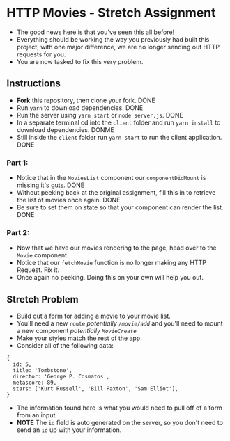 # HTTP Movies - Stretch Assignment

* The good news here is that you've seen this all before!
* Everything should be working the way you previously had built this project, with one major difference, we are no longer sending out HTTP requests for you.
* You are now tasked to fix this very problem.

## Instructions

* **Fork** this repository, then clone your fork.
DONE
* Run `yarn` to download dependencies.
DONE
* Run the server using `yarn start` or `node server.js`.
DONE
* In a separate terminal cd into the `client` folder and run `yarn install` to download dependencies.
DONME
* Still inside the `client` folder run `yarn start` to run the client application.
DONE

### Part 1:

* Notice that in the `MoviesList` component our `componentDidMount` is missing it's guts.
DONE
* Without peeking back at the original assignment, fill this in to retrieve the list of movies once again.
DONE
* Be sure to set them on state so that your component can render the list.
DONE

### Part 2:

* Now that we have our movies rendering to the page, head over to the `Movie` component.
* Notice that our `fetchMovie` function is no longer making any HTTP Request. Fix it.
* Once again no peeking. Doing this on your own will help you out.

## Stretch Problem

* Build out a form for adding a movie to your movie list.
* You'll need a new `route` _potentially `/movie/add`_ and you'll need to mount a new component _potentially `MovieCreate`_
* Make your styles match the rest of the app.
* Consider all of the following data:

```
{
  id: 5,
  title: 'Tombstone',
  director: 'George P. Cosmatos',
  metascore: 89,
  stars: ['Kurt Russell', 'Bill Paxton', 'Sam Elliot'],
}
```

* The information found here is what you would need to pull off of a form from an input
* **NOTE** The `id` field is auto generated on the server, so you don't need to send an `id` up with your information.
